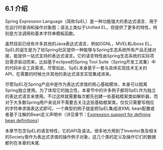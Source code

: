 ## **6.1 介绍**

Spring Expression Language（简称SpEL）是一种功能强大的表达式语言、用于在运行时查询和操作对象图；语法上类似于Unified EL，但提供了更多的特性，特别是方法调用和基本字符串模板函数。

虽然目前已经有许多其他的Java表达式语言，例如OGNL，MVEL和Jboss EL，SpEL的诞生是为了给Spring社区提供一种能够与Spring生态系统所有产品无缝对接，能提供一站式支持的表达式语言。它的语言特性由Spring生态系统的实际项目需求驱动而来，比如基于eclipse的Spring Tool Suite（Spring开发工具集）中的代码补全工具需求。尽管如此、SpEL本身基于一套与具体实现技术无关的API，在需要的时候允许其他的表达式语言实现集成进来。

尽管SpEL在Spring产品中是作为表达式求值的核心基础模块，本身可以脱离Spring独立使用。为了体现它的独立性，本章节中的许多例子都将SpEL作为独立的表达式语言来使用。不过这样就需要每次都先创建一些基础框架类如解析器，而对于大多数Spring用户来说并不需要去关注这些基础框架类，仅仅只需要写相应的字符串求值表达式即可。一个典型的例子就是把SpEL集成进XML bean配置或者基于注解的Bean定义声明中（详见章节：[Expression support for defining bean definitions](http://docs.spring.io/spring/docs/5.0.0.M5/spring-framework-reference/html/expressions.html#expressions-beandef)）

本章节包含SpEL的语言特性，它的API及语法。很多地方用到了Inventor类及相关的Society类作为表达式求值的操作例子对象，这几个类的定义及操作它们的数据都列在本章的末尾.



